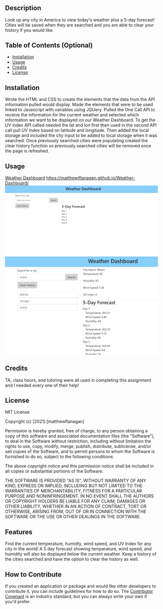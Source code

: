 # <WEATHER-DASHBOARD>

## Description
Look up any city in America to view today's weather plus a 5-day forecast! Cities will be saved when they are searched and you are able to clear your history if you would like. 

## Table of Contents (Optional)
- [Installation](#installation)
- [Usage](#usage)
- [Credits](#credits)
- [License](#license)

## Installation
Wrote the HTML and CSS to create the elements that the data from the API information pulled would display. Made the elements that were to be used linked to Javascript with variables using JQUery. Pulled the One Call API to receive the information for the current weather and selected which information we want to be displayed on our Weather Dashboard. To get the UV index API called needed the lat and lon first then used in the second API call pull UV Index based on latitude and longitude. Then added the local storage and included the city input to be added to local storage when it was searched. Once previously searched cities were populating created the clear history function so previously searched cities will be removed once the page is refreshed. 

## Usage
[Weather Dashboard](https://matthewjflanagan.github.io/Weather-Dashboard/)
https://matthewjflanagan.github.io/Weather-Dashboard/
![First View of Page](assets/weather-dashboard-opening-page.PNG)
![Functionality](assets/functionalview.PNG)

## Credits
TA, class hours, and tutoring were all used in completing this assignment and I needed every one of their help! 

## License
MIT License

Copyright (c) [2021] [matthewflanagan]

Permission is hereby granted, free of charge, to any person obtaining a copy
of this software and associated documentation files (the "Software"), to deal
in the Software without restriction, including without limitation the rights
to use, copy, modify, merge, publish, distribute, sublicense, and/or sell
copies of the Software, and to permit persons to whom the Software is
furnished to do so, subject to the following conditions:

The above copyright notice and this permission notice shall be included in all
copies or substantial portions of the Software.

THE SOFTWARE IS PROVIDED "AS IS", WITHOUT WARRANTY OF ANY KIND, EXPRESS OR
IMPLIED, INCLUDING BUT NOT LIMITED TO THE WARRANTIES OF MERCHANTABILITY,
FITNESS FOR A PARTICULAR PURPOSE AND NONINFRINGEMENT. IN NO EVENT SHALL THE
AUTHORS OR COPYRIGHT HOLDERS BE LIABLE FOR ANY CLAIM, DAMAGES OR OTHER
LIABILITY, WHETHER IN AN ACTION OF CONTRACT, TORT OR OTHERWISE, ARISING FROM,
OUT OF OR IN CONNECTION WITH THE SOFTWARE OR THE USE OR OTHER DEALINGS IN THE
SOFTWARE.

## Features
Find the current temperature, humidty, wind speed, and UV Index for any city in the world! A 5 day forecast showing temperature, wind speed, and humidity will also be displayed below the current weather. Keep a history of the cities searched and have the option to clear the history as well. 

## How to Contribute
If you created an application or package and would like other developers to contribute it, you can include guidelines for how to do so. The [Contributor Covenant](https://www.contributor-covenant.org/) is an industry standard, but you can always write your own if you'd prefer.